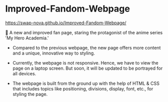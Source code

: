 # Improved-Fandom-Webpage

https://swap-nova.github.io/Improved-Fandom-Webpage/

🌠 A new and improved fan page, staring the protagonist of the anime series 'My Hero Academia.'

* Compared to the previous webpage, the new page offers more content and a unique, innovative way to styling.

* Currently, the webpage is not responsive. Hence, we have to view the page on a laptop screen. 
But soon, it will be updated to be portrayed for all devices. 

* The webpage is built from the ground up with the help of HTML & CSS that includes topics like positioning, divisions, display, font, etc., for styling the page. 
